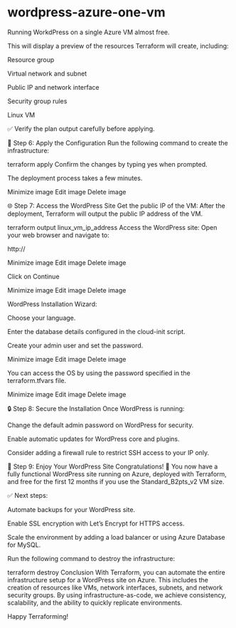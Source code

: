 # wordpress-azure-one-vm
Running WorkdPress on a single Azure VM almost free.


This will display a preview of the resources Terraform will create, including:

Resource group

Virtual network and subnet

Public IP and network interface

Security group rules

Linux VM

✅ Verify the plan output carefully before applying.



🚀 Step 6: Apply the Configuration
Run the following command to create the infrastructure:

terraform apply
Confirm the changes by typing yes when prompted.

The deployment process takes a few minutes.

Minimize image
Edit image
Delete image


🌐 Step 7: Access the WordPress Site
Get the public IP of the VM: After the deployment, Terraform will output the public IP address of the VM.

terraform output linux_vm_ip_address
Access the WordPress site: Open your web browser and navigate to:

http://<public-ip>



Minimize image
Edit image
Delete image


Click on Continue



Minimize image
Edit image
Delete image


WordPress Installation Wizard:

Choose your language.

Enter the database details configured in the cloud-init script.

Create your admin user and set the password.



Minimize image
Edit image
Delete image


You can access the OS by using the password specified in the terraform.tfvars file.



Minimize image
Edit image
Delete image


🔒 Step 8: Secure the Installation
Once WordPress is running:

Change the default admin password on WordPress for security.

Enable automatic updates for WordPress core and plugins.

Consider adding a firewall rule to restrict SSH access to your IP only.



🎉 Step 9: Enjoy Your WordPress Site
Congratulations! 🎊 You now have a fully functional WordPress site running on Azure, deployed with Terraform, and free for the first 12 months if you use the Standard_B2pts_v2 VM size.



✅ Next steps:

Automate backups for your WordPress site.

Enable SSL encryption with Let’s Encrypt for HTTPS access.

Scale the environment by adding a load balancer or using Azure Database for MySQL.

Run the following command to destroy the infrastructure:

terraform destroy
Conclusion
With Terraform, you can automate the entire infrastructure setup for a WordPress site on Azure. This includes the creation of resources like VMs, network interfaces, subnets, and network security groups. By using infrastructure-as-code, we achieve consistency, scalability, and the ability to quickly replicate environments.

Happy Terraforming!
